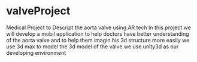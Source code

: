 # valveProject
Medical Project to Descript the aorta valve using AR tech
In this project we will develop a mobil application to help doctors have better understanding of the aorta valve and to help them imagin his 3d structure more easily 
we use 3d max to model the 3d model of the valve
we use unity3d as our developing environment 

